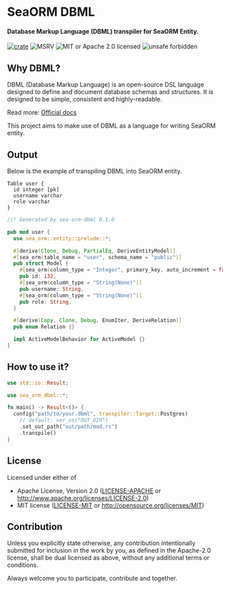 # SeaORM DBML

#### Database Markup Language (DBML) transpiler for SeaORM Entity.

[![crate](https://img.shields.io/crates/v/sea-orm-dbml.svg)](https://crates.io/crates/sea-orm-dbml)
![MSRV](https://img.shields.io/badge/rustc-1.59+-ab6000.svg)
![MIT or Apache 2.0 licensed](https://img.shields.io/crates/l/sea-orm-dbml.svg)
![unsafe forbidden](https://img.shields.io/badge/unsafe-forbidden-success.svg)

## Why DBML?

DBML (Database Markup Language) is an open-source DSL language designed to define and document database schemas and structures. It is designed to be simple, consistent and highly-readable.

Read more: [Official docs](https://www.dbml.org/home/)

This project aims to make use of DBML as a language for writing SeaORM entity.

## Output

Below is the example of transpiling DBML into SeaORM entity.

```dbml
Table user {
  id integer [pk]
  username varchar
  role varchar
}
```

```rust
//! Generated by sea-orm-dbml 0.1.0

pub mod user {
  use sea_orm::entity::prelude::*;

  #[derive(Clone, Debug, PartialEq, DeriveEntityModel)]
  #[sea_orm(table_name = "user", schema_name = "public")]
  pub struct Model {
    #[sea_orm(column_type = "Integer", primary_key, auto_increment = false)]
    pub id: i32,
    #[sea_orm(column_type = "String(None)")]
    pub username: String,
    #[sea_orm(column_type = "String(None)")]
    pub role: String,
  }

  #[derive(Copy, Clone, Debug, EnumIter, DeriveRelation)]
  pub enum Relation {}

  impl ActiveModelBehavior for ActiveModel {}
}

```

## How to use it?

```rust
use std::io::Result;

use sea_orm_dbml::*;

fn main() -> Result<()> {
  config("path/to/your.dbml", transpiler::Target::Postgres)
    // default: ver_os("OUT_DIR")
    .set_out_path("out/path/mod.rs")
    .transpile()
}

```

## License

Licensed under either of

- Apache License, Version 2.0
  ([LICENSE-APACHE](LICENSE-APACHE) or <http://www.apache.org/licenses/LICENSE-2.0>)
- MIT license
  ([LICENSE-MIT](LICENSE-MIT) or <http://opensource.org/licenses/MIT>)

## Contribution

Unless you explicitly state otherwise, any contribution intentionally submitted
for inclusion in the work by you, as defined in the Apache-2.0 license, shall be
dual licensed as above, without any additional terms or conditions.

Always welcome you to participate, contribute and together.
